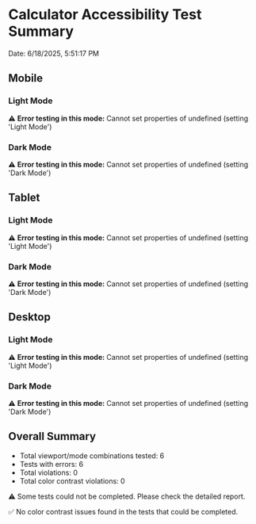 # Calculator Accessibility Test Summary

Date: 6/18/2025, 5:51:17 PM

## Mobile

### Light Mode

⚠️ **Error testing in this mode:** Cannot set properties of undefined (setting 'Light Mode')

### Dark Mode

⚠️ **Error testing in this mode:** Cannot set properties of undefined (setting 'Dark Mode')

## Tablet

### Light Mode

⚠️ **Error testing in this mode:** Cannot set properties of undefined (setting 'Light Mode')

### Dark Mode

⚠️ **Error testing in this mode:** Cannot set properties of undefined (setting 'Dark Mode')

## Desktop

### Light Mode

⚠️ **Error testing in this mode:** Cannot set properties of undefined (setting 'Light Mode')

### Dark Mode

⚠️ **Error testing in this mode:** Cannot set properties of undefined (setting 'Dark Mode')

## Overall Summary

- Total viewport/mode combinations tested: 6
- Tests with errors: 6
- Total violations: 0
- Total color contrast violations: 0

⚠️ Some tests could not be completed. Please check the detailed report.

✅ No color contrast issues found in the tests that could be completed.
